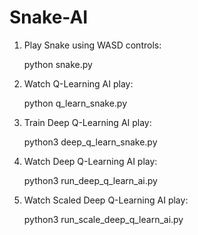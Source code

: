 # Snake-AI
1. Play Snake using WASD controls:

	python snake.py

2. Watch Q-Learning AI play:

	python q_learn_snake.py

3. Train Deep Q-Learning AI play:

	python3 deep_q_learn_snake.py

4. Watch Deep Q-Learning AI play:

	python3 run_deep_q_learn_ai.py

5. Watch Scaled Deep Q-Learning AI play:

	python3 run_scale_deep_q_learn_ai.py
